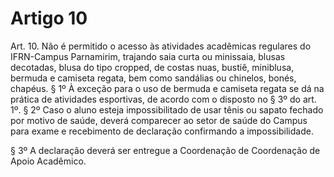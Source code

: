 # Artigo 10

Art. 10. Não é permitido o acesso às atividades acadêmicas regulares do IFRN-Campus Parnamirim, trajando saia curta ou
minissaia, blusas decotadas, blusa do tipo cropped, de costas nuas, bustiê, miniblusa, bermuda e camiseta regata, bem como
sandálias ou chinelos, bonés, chapéus.
§ 1º À exceção para o uso de bermuda e camiseta regata se dá na prática de atividades esportivas, de acordo com o disposto no § 3º
do art. 1º.
§ 2º Caso o aluno esteja impossibilitado de usar tênis ou sapato fechado por motivo de saúde, deverá comparecer ao setor de saúde
do Campus para exame e recebimento de declaração confirmando a impossibilidade.


§ 3º A declaração deverá ser entregue a Coordenação de Coordenação de Apoio Acadêmico.
